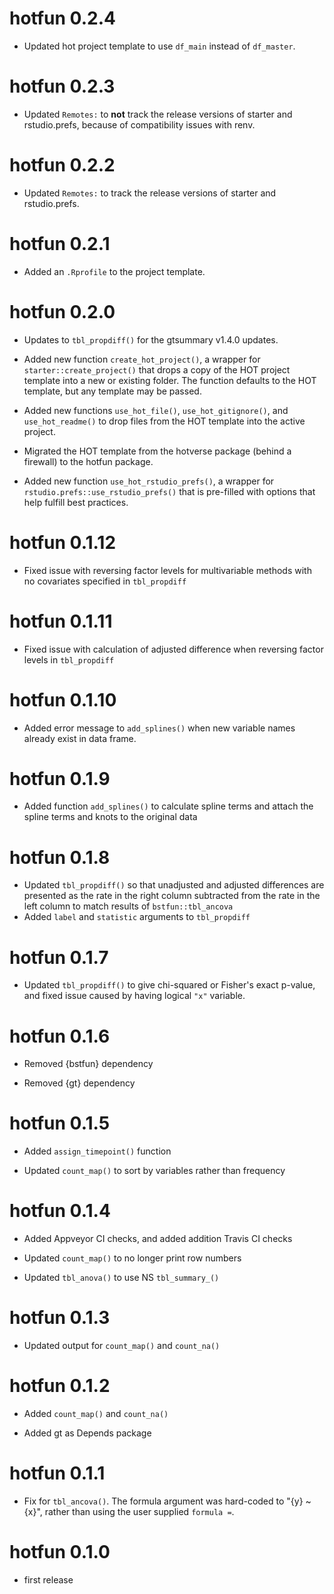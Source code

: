 # hotfun 0.2.4

* Updated hot project template to use `df_main` instead of `df_master`.

# hotfun 0.2.3

* Updated `Remotes:` to **not** track the release versions of starter and rstudio.prefs, because of compatibility issues with renv.

# hotfun 0.2.2

* Updated `Remotes:` to track the release versions of starter and rstudio.prefs.

# hotfun 0.2.1

* Added an `.Rprofile` to the project template.

# hotfun 0.2.0

* Updates to `tbl_propdiff()` for the gtsummary v1.4.0 updates.

* Added new function `create_hot_project()`, a wrapper for `starter::create_project()` that drops a copy of the HOT project template into a new or existing folder. The function defaults to the HOT template, but any template may be passed.

* Added new functions `use_hot_file()`, `use_hot_gitignore()`, and `use_hot_readme()` to drop files from the HOT template into the active project.

* Migrated the HOT template from the hotverse package (behind a firewall) to the hotfun package.

* Added new function `use_hot_rstudio_prefs()`, a wrapper for `rstudio.prefs::use_rstudio_prefs()` that is pre-filled with options that help fulfill best practices.

# hotfun 0.1.12

- Fixed issue with reversing factor levels for multivariable methods with no covariates specified in `tbl_propdiff`

# hotfun 0.1.11

- Fixed issue with calculation of adjusted difference when reversing factor levels in `tbl_propdiff`

# hotfun 0.1.10

- Added error message to `add_splines()` when new variable names already exist in data frame.

# hotfun 0.1.9

- Added function `add_splines()` to calculate spline terms and attach the spline terms and knots to the original data

# hotfun 0.1.8

- Updated `tbl_propdiff()` so that unadjusted and adjusted differences are presented as the rate in the right column subtracted from the rate in the left column to match results of `bstfun::tbl_ancova`
- Added `label` and `statistic` arguments to `tbl_propdiff`

# hotfun 0.1.7

- Updated `tbl_propdiff()` to give chi-squared or Fisher's exact p-value, and fixed issue caused by having logical `"x"` variable.

# hotfun 0.1.6

- Removed {bstfun} dependency 

- Removed {gt} dependency 

# hotfun 0.1.5

- Added `assign_timepoint()` function

- Updated `count_map()` to sort by variables rather than frequency

# hotfun 0.1.4

- Added Appveyor CI checks, and added addition Travis CI checks

- Updated `count_map()` to no longer print row numbers

- Updated `tbl_anova()` to use NS `tbl_summary_()`

# hotfun 0.1.3

- Updated output for `count_map()` and `count_na()`

# hotfun 0.1.2

- Added `count_map()` and `count_na()`

- Added gt as Depends package

# hotfun 0.1.1

- Fix for `tbl_ancova()`. The formula argument was hard-coded to "{y} ~ {x}", rather than using the user supplied `formula =`.

# hotfun 0.1.0

- first release
